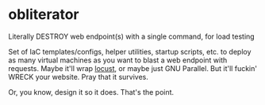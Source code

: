 # obliterator
Literally DESTROY web endpoint(s) with a single command, for load testing

Set of IaC templates/configs, helper utilities, startup scripts, etc. to
deploy as many virtual machines as you want to blast a web endpoint with
requests. Maybe it'll wrap [locust](https://locust.io), or maybe just GNU
Parallel. But it'll fuckin' WRECK your website. Pray that it survives.

Or, you know, design it so it does. That's the point.
